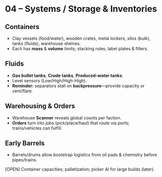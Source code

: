# 04 – Systems / Storage & Inventories
## Containers
- Clay vessels (food/water), wooden crates, metal lockers, silos (bulk), tanks (fluids), warehouse shelves.
- Each has **mass** & **volume** limits; stacking rules; label plates & filters.

## Fluids
- **Gas bullet tanks**, **Crude tanks**, **Produced-water tanks**.
- Level sensors (Low/High/High-High).
- **Reminder:** separators stall on **backpressure**—provide capacity or vent/flare.

## Warehousing & Orders
- Warehouse **Scanner** reveals global counts per faction.
- **Orders** turn into jobs (pick/place/haul) that route via ports; trains/vehicles can fulfill.

## Early Barrels
- Barrels/drums allow bootstrap logistics from oil pads & chemistry before pipes/trains.

[OPEN] Container capacities; palletization; picker AI for large builds (later).